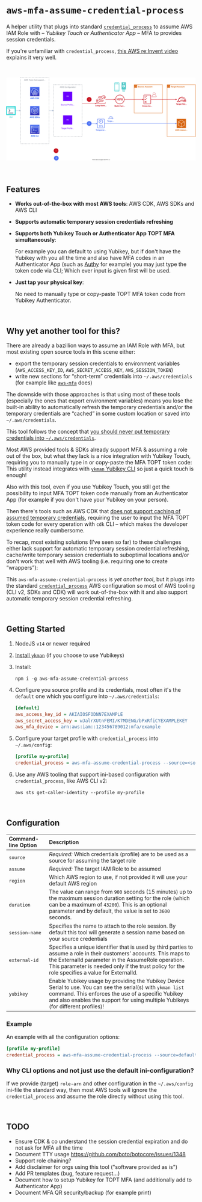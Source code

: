 # `aws-mfa-assume-credential-process`

A helper utility that plugs into standard [`credential_process`](https://docs.aws.amazon.com/sdkref/latest/guide/setting-global-credential_process.html) to assume AWS IAM Role with _– Yubikey Touch or Authenticator App –_ MFA to provides session credentials.

If you're unfamiliar with `credential_process`, [this AWS re:Invent video](https://www.youtube.com/watch?v=W8IyScUGuGI&t=1260s) explains it very well.

<br/>

![diagram](/docs/diagram.svg)

<br/>


## Features

- **Works out-of-the-box with most AWS tools**: AWS CDK, AWS SDKs and AWS CLI

- **Supports automatic temporary session credentials refreshing**

- **Supports both Yubikey Touch or Authenticator App TOPT MFA simultaneously**: 
    
    For example you can default to using Yubikey, but if don't have the Yubikey with you all the time and also have MFA codes in an Authenticator App (such as [Authy](https://authy.com/) for example) you may just type the token code via CLI; Which ever input is given first will be used.

- **Just tap your physical key**:

    No need to manually type or copy-paste TOPT MFA token code from Yubikey Authenticator.

<br/>

## Why yet another tool for this?

There are already a bazillion ways to assume an IAM Role with MFA, but most existing open source tools in this scene either:
- export the temporary session credentials to environment variables (`AWS_ACCESS_KEY_ID`, `AWS_SECRET_ACCESS_KEY`, `AWS_SESSION_TOKEN`)
- write new sections for “short-term” credentials into `~/.aws/credentials` (for example like [`aws-mfa`](https://github.com/broamski/aws-mfa) does)

The downside with those approaches is that using most of these tools (especially the ones that export environment variables) means you lose the built-in ability to automatically refresh the temporary credentials and/or the temporary credentials are “cached” in some custom location or saved into `~/.aws/credentials`.

This tool follows the concept that [you should never put temporary credentials into `~/.aws/credentials`](https://ben11kehoe.medium.com/never-put-aws-temporary-credentials-in-env-vars-or-credentials-files-theres-a-better-way-25ec45b4d73e).

Most AWS provided tools & SDKs already support MFA & assuming a role out of the box, but what they lack is a nice integration with Yubikey Touch, requiring you to manually type in or copy-paste the MFA TOPT token code: This utility instead integrates with [`ykman` Yubikey CLI](https://developers.yubico.com/yubikey-manager/) so just a quick touch is enough!

Also with this tool, even if you use Yubikey Touch, you still get the possibility to input MFA TOPT token code manually from an Authenticator App (for example if you don't have your Yubikey on your person).

Then there's tools such as AWS CDK that [does not support caching of assumed temporary credentials](https://github.com/aws/aws-cdk/issues/10867), requiring the user to input the MFA TOPT token code for every operation with `cdk` CLI – which makes the developer experience really cumbersome.

To recap, most existing solutions (I've seen so far) to these challenges either lack support for automatic temporary session credential refreshing, cache/write temporary session credentials to suboptimal locations and/or don't work that well with AWS tooling (i.e. requiring one to create “wrappers”):

This `aws-mfa-assume-credential-process` is _yet another tool_, but it plugs into the standard [`credential_process`](https://docs.aws.amazon.com/sdkref/latest/guide/setting-global-credential_process.html) AWS configuration so most of AWS tooling (CLI v2, SDKs and CDK) will work out-of-the-box with it and also support automatic temporary session credential refreshing.

<br/>

## Getting Started

1. NodeJS `v14` or newer required

2. [Install `ykman`](https://developers.yubico.com/yubikey-manager/) (if you choose to use Yubikeys)

2. Install:

    ```shell
    npm i -g aws-mfa-assume-credential-process
    ```

3. Configure you source profile and its credentials, most often it's the `default` one which you configure into `~/.aws/credentials`:

    ```ini
    [default]
    aws_access_key_id = AKIAIOSFODNN7EXAMPLE
    aws_secret_access_key = wJalrXUtnFEMI/K7MDENG/bPxRfiCYEXAMPLEKEY
    aws_mfa_device = arn:aws:iam::123456789012:mfa/example
    ```

4. Configure your target profile with `credential_process` into `~/.aws/config`:

    ```ini
    [profile my-profile]
    credential_process = aws-mfa-assume-credential-process --source=<source-profile-name> --assume=<target-role-arn>
    ```

5. Use any AWS tooling that support ini-based configuration with `credential_process`, like AWS CLI v2:
    ```shell
    aws sts get-caller-identity --profile my-profile
    ```

<br/>

## Configuration

| Command-line Option |                                                                                                                                  Description                                                                                                                                   |
| :------------------ | :----------------------------------------------------------------------------------------------------------------------------------------------------------------------------------------------------------------------------------------------------------------------------- |
| `source`            | *Required:* Which credentials (profile) are to be used as a source for assuming the target role                                                                                                                                                                                                      |
| `assume`            | *Required:* The target IAM Role to be assumed                                                                                                                                                                                                                                              |
| `region`            | Which AWS region to use, if not provided it will use your default AWS region                                                                                                                                                                                                   |
| `duration`          | The value can range from `900` seconds (15 minutes) up to the maximum session duration setting for the role (which can be a maximum of `43200`). This is an optional parameter and by default, the value is set to `3600` seconds.                                             |
| `session-name`      | Specifies the name to attach to the role session. By default this tool will generate a session name based on your source credentials                                                                                                                                           |
| `external-id`       | Specifies a unique identifier that is used by third parties to assume a role in their customers' accounts. This maps to the ExternalId parameter in the AssumeRole operation. This parameter is needed only if the trust policy for the role specifies a value for ExternalId. |
| `yubikey`           | Enable Yubikey usage by providing the Yubikey Device Serial to use. You can see the serial(s) with `ykman list` command. This enforces the use of a specific Yubikey and also enables the support for using multiple Yubikeys (for different profiles)!                                                 |

### Example

An example with all the configuration options:
```ini
[profile my-profile]
credential_process = aws-mfa-assume-credential-process --source=default --assume=arn:aws:iam::999988887777:role/MyTargetRole --region=eu-west-1 --duration=900 --session-name=mySession --external-id=foobar --yubikey=12345678
```

### Why CLI options and not just use the default ini-configuration?

If we provide (target) `role-arn` and other configuration in the `~/.aws/config` ini-file the standard way, then most AWS tools will ignore the `credential_process` and assume the role directly without using this tool.

<br/>

## TODO

- Ensure CDK & co understand the session credential expiration and do not ask for MFA all the time
- Document TTY usage https://github.com/boto/botocore/issues/1348
- Support role chaining?
- Add disclaimer for orgs using this tool ("software provided as is")
- Add PR templates (bug, feature request...)
- Document how to setup Yubikey for TOPT MFA (and additionally add to Authenticator App)
- Document MFA QR security/backup (for example print)